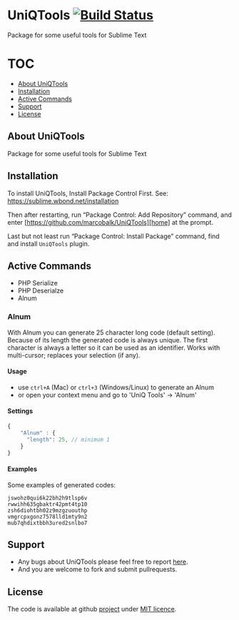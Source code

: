 # UniQTools  [![Build Status](https://travis-ci.org/marcobalk/UniQTools.svg?branch=master)](https://travis-ci.org/marcobalk/UniQTools)

Package for some useful tools for Sublime Text

# TOC
<!-- MarkdownTOC -->

- [About UniQTools](#about-uniqtools)
- [Installation](#installation)
- [Active Commands](#active-commands)
- [Support](#support)
- [License](#license)

<!-- /MarkdownTOC -->


## About UniQTools
Package for some useful tools for Sublime Text

## Installation

To install UniQTools, Install Package Control First. See: <https://sublime.wbond.net/installation>

Then after restarting, run “Package Control: Add Repository” command, and enter [https://github.com/marcobalk/UniQTools][home] at the prompt.

Last but not least run “Package Control: Install Package” command, find and install `UniQTools` plugin.


## Active Commands

- PHP Serialize
- PHP Deserialze
- Alnum

### Alnum
With Alnum you can generate 25 character long code (default setting). Because of its length the generated code is always unique.
The first character is always a letter so it can be used as an identifier.
Works with multi-cursor; replaces your selection (if any).

#### Usage
- use `ctrl+A` (Mac) or `ctrl+3` (Windows/Linux) to generate an Alnum
- or open your context menu and go to 'UniQ Tools' -> 'Alnum'

#### Settings
```js
{
	"Alnum" : {
	  "length": 25, // minimum 1
	}
}
```

#### Examples
Some examples of generated codes:
```
jswohz0qui6k22bh2h9tlsp6v
rwwihh635gbaktr42pmt4tp10
zsh6diohtbh02z9mzgzuouthp
vmgrcpxgonz7578lld1mty9n2
mub7qhdixtbbh3ured2snlbo7
```

## Support

- Any bugs about UniQTools please feel free to report [here][issue].
- And you are welcome to fork and submit pullrequests.

## License

The code is available at github [project][home] under [MIT licence][1].

 [home]: https://github.com/marcobalk/UniQTools
 [issue]: https://github.com/marcobalk/UniQTools/issues
 [1]: https://github.com/marcobalk/UniQTools/blob/master/LICENSE
